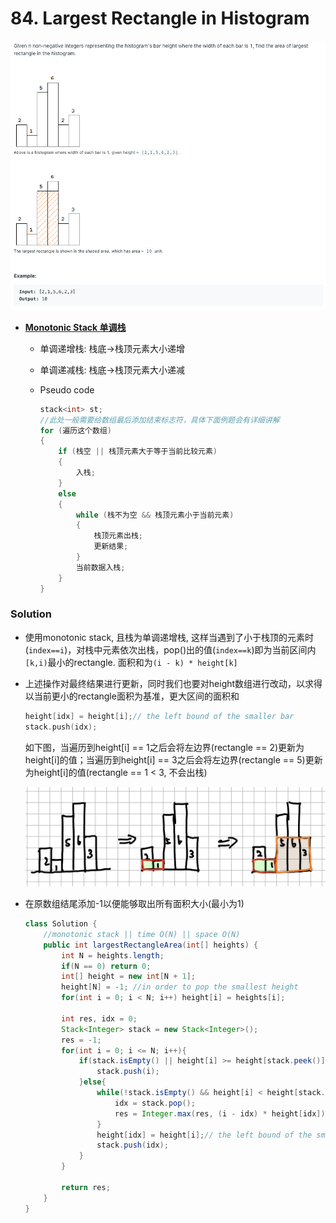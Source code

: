# 84. Largest Rectangle in Histogram

![84%20Largest%20Rectangle%20in%20Histogram%2083fbfb0f3d9a44eeb970784a1a2c9310/Untitled.png](84%20Largest%20Rectangle%20in%20Histogram%2083fbfb0f3d9a44eeb970784a1a2c9310/Untitled.png)

- [**Monotonic Stack 单调栈**](https://blog.csdn.net/lucky52529/article/details/89155694)
    - 单调递增栈: 栈底→栈顶元素大小递增
    - 单调递减栈: 栈底→栈顶元素大小递减
    - Pseudo code

        ```c
        stack<int> st;
        //此处一般需要给数组最后添加结束标志符，具体下面例题会有详细讲解
        for (遍历这个数组)
        {
        	if (栈空 || 栈顶元素大于等于当前比较元素)
        	{
        		入栈;
        	}
        	else
        	{
        		while (栈不为空 && 栈顶元素小于当前元素)
        		{
        			栈顶元素出栈;
        			更新结果;
        		}
        		当前数据入栈;
        	}
        }
        ```

### Solution

- 使用monotonic stack, 且栈为单调递增栈, 这样当遇到了小于栈顶的元素时(`index==i`)，对栈中元素依次出栈，pop()出的值(`index==k`)即为当前区间内`[k,i)`最小的rectangle. 面积和为`(i - k) * height[k]`
- 上述操作对最终结果进行更新，同时我们也要对height数组进行改动，以求得以当前更小的rectangle面积为基准，更大区间的面积和

    ```c
    height[idx] = height[i];// the left bound of the smaller bar
    stack.push(idx);
    ```

    如下图，当遍历到height[i] == 1之后会将左边界(rectangle == 2)更新为height[i]的值；当遍历到height[i] == 3之后会将左边界(rectangle == 5)更新为height[i]的值(rectangle == 1 < 3, 不会出栈)

    ![84%20Largest%20Rectangle%20in%20Histogram%2083fbfb0f3d9a44eeb970784a1a2c9310/IMG_B1878BC52995-1.jpeg](84%20Largest%20Rectangle%20in%20Histogram%2083fbfb0f3d9a44eeb970784a1a2c9310/IMG_B1878BC52995-1.jpeg)

- 在原数组结尾添加-1以便能够取出所有面积大小(最小为1)

    ```java
    class Solution {
        //monotonic stack || time O(N) || space O(N)
        public int largestRectangleArea(int[] heights) {
            int N = heights.length;
            if(N == 0) return 0;
            int[] height = new int[N + 1];
            height[N] = -1; //in order to pop the smallest height
            for(int i = 0; i < N; i++) height[i] = heights[i];
            
            int res, idx = 0;
            Stack<Integer> stack = new Stack<Integer>();
            res = -1;        
            for(int i = 0; i <= N; i++){
                if(stack.isEmpty() || height[i] >= height[stack.peek()]){
                    stack.push(i);
                }else{
                    while(!stack.isEmpty() && height[i] < height[stack.peek()]){
                        idx = stack.pop();
                        res = Integer.max(res, (i - idx) * height[idx]);
                    }
                    height[idx] = height[i];// the left bound of the smaller bar
                    stack.push(idx);
                }
            }

            return res;
        }
    }
    ```